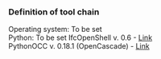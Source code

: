 ### Definition of tool chain
Operating system: To be set  
Python: To be set
IfcOpenShell v. 0.6 - [Link](https://github.com/IfcOpenShell/IfcOpenShell)  
PythonOCC v. 0.18.1 (OpenCascade) - [Link](https://github.com/tpaviot/pythonocc) 
